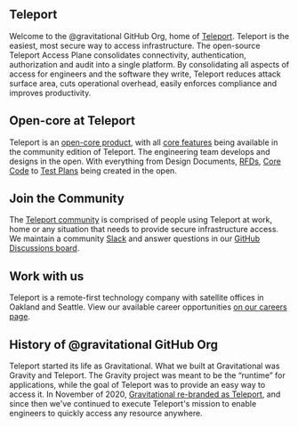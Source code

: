 ## Teleport

Welcome to the @gravitational GitHub Org, home of [Teleport](https://goteleport.com/). Teleport is the easiest, most secure way to access infrastructure. The open-source Teleport Access Plane consolidates connectivity, authentication, authorization and audit into a single platform. By consolidating all aspects of access for engineers and the software they write, Teleport reduces attack surface area, cuts operational overhead, easily enforces compliance and improves productivity.

## Open-core at Teleport
Teleport is an [open-core product](https://en.wikipedia.org/wiki/Open-core_model), with all [core features](https://goteleport.com/features/) being available in the community edition of Teleport. The engineering team develops and designs in the open. With everything from Design Documents, [RFDs](https://github.com/gravitational/teleport/tree/master/rfd), [Core Code](https://github.com/gravitational/teleport/) to [Test Plans](https://github.com/gravitational/teleport/issues?q=is%3Aclosed+Test+Plan) being created in the open.

## Join the Community
The [Teleport community](https://goteleport.com/community/) is comprised of people using Teleport at work, home or any situation that needs to provide secure infrastructure access. We maintain a community [Slack](https://goteleport.com/slack/) and answer questions in our [GitHub Discussions board](https://github.com/gravitational/teleport/discussions).

## Work with us
Teleport is a remote-first technology company with satellite offices in Oakland and Seattle. View our available career opportunities [on our careers page](https://goteleport.com/careers/).

## History of @gravitational GitHub Org
Teleport started its life as Gravitational. What we built at Gravitational was Gravity and Teleport. The Gravity project was meant to be the “runtime” for applications, while the goal of Teleport was to provide an easy way to access it. In November of 2020, [Gravitational re-branded as Teleport](https://goteleport.com/blog/gravitational-is-teleport/), and since then we've continued to execute Teleport's mission to enable engineers to quickly access any resource anywhere.